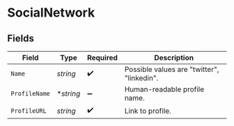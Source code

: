 # SocialNetwork


## Fields

| Field                                      | Type                                       | Required                                   | Description                                |
| ------------------------------------------ | ------------------------------------------ | ------------------------------------------ | ------------------------------------------ |
| `Name`                                     | *string*                                   | :heavy_check_mark:                         | Possible values are "twitter", "linkedin". |
| `ProfileName`                              | **string*                                  | :heavy_minus_sign:                         | Human-readable profile name.               |
| `ProfileURL`                               | *string*                                   | :heavy_check_mark:                         | Link to profile.                           |